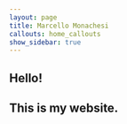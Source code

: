 ```yaml
---
layout: page
title: Marcello Monachesi
callouts: home_callouts
show_sidebar: true
---
```

## Hello!
## This is my website.
